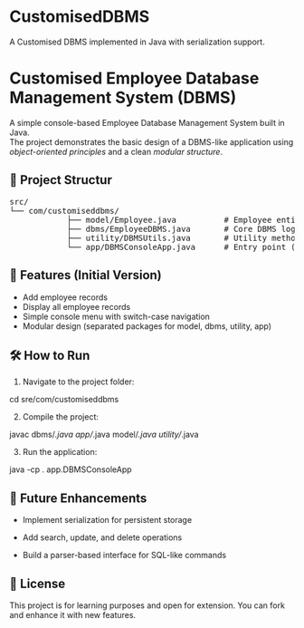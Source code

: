 # CustomisedDBMS
A Customised DBMS implemented in Java with serialization support.

# Customised Employee Database Management System (DBMS)

A simple console-based Employee Database Management System built in Java.  
The project demonstrates the basic design of a DBMS-like application using *object-oriented principles* and a clean *modular structure*.

## 📂 Project Structur

<pre>
src/ 
└── com/customiseddbms/ 
            ├── model/Employee.java          # Employee entity class 
            ├── dbms/EmployeeDBMS.java       # Core DBMS logic (CRUD operations) 
            ├── utility/DBMSUtils.java       # Utility methods (helper functions) 
            └── app/DBMSConsoleApp.java      # Entry point (console interface)
</pre>

## 🚀 Features (Initial Version)

- Add employee records  
- Display all employee records  
- Simple console menu with switch-case navigation  
- Modular design (separated packages for model, dbms, utility, app)

## 🛠 How to Run

1. Navigate to the project folder:

cd sre/com/customiseddbms

2. Compile the project:

javac dbms/*.java app/*.java model/*.java utility/*.java

3. Run the application:

java -cp . app.DBMSConsoleApp

## 📌 Future Enhancements

- Implement serialization for persistent storage

- Add search, update, and delete operations

- Build a parser-based interface for SQL-like commands

## 📖 License

This project is for learning purposes and open for extension.
You can fork and enhance it with new features.